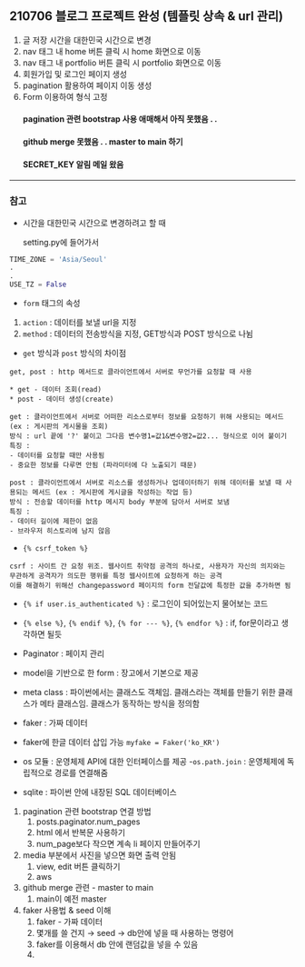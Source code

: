210706 블로그 프로젝트 완성 (템플릿 상속 & url 관리)
-------------------------------------------
1. 글 저장 시간을 대한민국 시간으로 변경
2. nav 태그 내 home 버튼 클릭 시 home 화면으로 이동 
3. nav 태그 내 portfolio 버튼 클릭 시 portfolio 화면으로 이동
4. 회원가입 및 로그인 페이지 생성
5. pagination 활용하여 페이지 이동 생성
6. Form 이용하여 형식 고정
   #### pagination 관련 bootstrap 사용 애매해서 아직 못했음 . . 
   #### github merge 못했음 . . master to main 하기
   #### SECRET_KEY 알림 메일 왔음

***
### 참고 


- 시간을 대한민국 시간으로 변경하려고 할 때

   setting.py에 들어가서
```python
TIME_ZONE = 'Asia/Seoul'
.
.
USE_TZ = False
```   

- `form` 태그의 속성
1. `action` : 데이터를 보낼 url을 지정
2. `method` : 데이터의 전송방식을 지정, GET방식과 POST 방식으로 나뉨
   
- `get` 방식과 `post` 방식의 차이점
```
get, post : http 메서드로 클라이언트에서 서버로 무언가를 요청할 때 사용

* get - 데이터 조회(read) 
* post - 데이터 생성(create)

get : 클라이언트에서 서버로 어떠한 리소스로부터 정보를 요청하기 위해 사용되는 메서드 (ex : 게시판의 게시물을 조회)
방식 : url 끝에 '?' 붙이고 그다음 변수명1=값1&변수명2=값2... 형식으로 이어 붙이기
특징 :
- 데이터를 요청할 때만 사용됨
- 중요한 정보를 다루면 안됨 (파라미터에 다 노출되기 때문)

post : 클라이언트에서 서버로 리소스를 생성하거나 업데이터하기 위해 데이터를 보낼 때 사용되는 메서드 (ex : 게시판에 게시글을 작성하는 작업 등)
방식 : 전송할 데이터를 http 메시지 body 부분에 담아서 서버로 보냄
특징 :
- 데이터 길이에 제한이 없음
- 브라우저 히스토리에 남지 않음
```

- `{% csrf_token %}`
~~~
csrf : 사이트 간 요청 위조. 웹사이트 취약점 공격의 하나로, 사용자가 자신의 의지와는 무관하게 공격자가 의도한 행위를 특정 웹사이트에 요청하게 하는 공격
이를 해결하기 위해선 changepassword 페이지의 form 전달값에 특정한 값을 추가하면 됨
~~~

- `{% if user.is_authenticated %}` : 로그인이 되어있는지 물어보는 코드
- `{% else %}`, `{% endif %}`, `{% for --- %}`, `{% endfor %}` : if, for문이라고 생각하면 될듯
- Paginator : 페이지 관리

- model을 기반으로 한 form : 장고에서 기본으로 제공
- meta class : 파이썬에서는 클래스도 객체임. 클래스라는 객체를 만들기 위한 클래스가 메타 클래스임. 클래스가 동작하는 방식을 정의함

- faker : 가짜 데이터
- faker에 한글 데이터 삽입 가능 `myfake = Faker('ko_KR')`
- os 모듈 : 운영체제 API에 대한 인터페이스를 제공
-`os.path.join` : 운영체제에 독립적으로 경로를 연결해줌
- sqlite : 파이썬 안에 내장된 SQL 데이터베이스 

1. pagination 관련 bootstrap 연결 방법
    1. posts.paginator.num_pages 
    2. html 에서 반복문 사용하기
    3. num_page보다 작으면 계속 li 페이지 만들어주기
2. media 부분에서 사진을 넣으면 화면 출력 안됨
    1. view, edit 버튼 클릭하기
    2. aws
3. github merge 관련 - master to main
    1. main이 예전 master
4. faker 사용법 & seed 이해
    1. faker - 가짜 데이터
    2. 몇개를 쓸 건지 → seed → db안에 넣을 때 사용하는 명령어
    3. faker를 이용해서 db 안에 랜덤값을 넣을 수 있음
    4.
